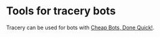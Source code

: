# Tools for tracery bots

Tracery can be used for bots with [Cheap Bots, Done Quick!](http://cheapbotsdonequick.com). 


